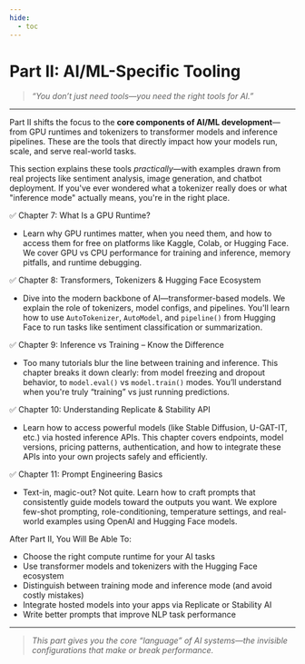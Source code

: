 ```yaml
---
hide:
  - toc
---
```


# Part II: AI/ML-Specific Tooling

> *“You don’t just need tools—you need the right tools for AI.”*

---

Part II shifts the focus to the **core components of AI/ML development**—from GPU runtimes and tokenizers to transformer models and inference pipelines. These are the tools that directly impact how your models run, scale, and serve real-world tasks.

This section explains these tools *practically*—with examples drawn from real projects like sentiment analysis, image generation, and chatbot deployment. If you've ever wondered what a tokenizer really does or what "inference mode" actually means, you're in the right place.

✅ Chapter 7: What Is a GPU Runtime?  

- Learn why GPU runtimes matter, when you need them, and how to access them for free on platforms like Kaggle, Colab, or Hugging Face. We cover GPU vs CPU performance for training and inference, memory pitfalls, and runtime debugging.

✅ Chapter 8: Transformers, Tokenizers & Hugging Face Ecosystem  

- Dive into the modern backbone of AI—transformer-based models. We explain the role of tokenizers, model configs, and pipelines. You'll learn how to use `AutoTokenizer`, `AutoModel`, and `pipeline()` from Hugging Face to run tasks like sentiment classification or summarization.

✅ Chapter 9: Inference vs Training – Know the Difference  

- Too many tutorials blur the line between training and inference. This chapter breaks it down clearly: from model freezing and dropout behavior, to `model.eval()` vs `model.train()` modes. You’ll understand when you're truly “training” vs just running predictions.

✅ Chapter 10: Understanding Replicate & Stability API  

- Learn how to access powerful models (like Stable Diffusion, U-GAT-IT, etc.) via hosted inference APIs. This chapter covers endpoints, model versions, pricing patterns, authentication, and how to integrate these APIs into your own projects safely and efficiently.

✅ Chapter 11: Prompt Engineering Basics  

- Text-in, magic-out? Not quite. Learn how to craft prompts that consistently guide models toward the outputs you want. We explore few-shot prompting, role-conditioning, temperature settings, and real-world examples using OpenAI and Hugging Face models.

After Part II, You Will Be Able To:

* Choose the right compute runtime for your AI tasks
* Use transformer models and tokenizers with the Hugging Face ecosystem
* Distinguish between training mode and inference mode (and avoid costly mistakes)
* Integrate hosted models into your apps via Replicate or Stability AI
* Write better prompts that improve NLP task performance

---

> *This part gives you the core “language” of AI systems—the invisible configurations that make or break performance.*
